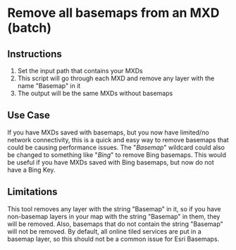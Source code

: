 Remove all basemaps from an MXD (batch)
=========================

## Instructions

1. Set the input path that contains your MXDs
2. This script will go through each MXD and remove any layer with the name "Basemap" in it
3. The output will be the same MXDs without basemaps

## Use Case

If you have MXDs saved with basemaps, but you now have limited/no network connectivity, this is a quick and easy way to remove basemaps that could be causing performance issues. The "*Basemap*" wildcard could also be changed to something like "*Bing*" to remove Bing basemaps. This  would be useful if you have MXDs saved with Bing basemaps, but now do not have a Bing Key.

## Limitations

This tool removes any layer with the string "Basemap" in it, so if you have non-basemap layers in your map with the string "Basemap" in them, they will be removed. Also, basemaps that do not contain the string "Basemap" will not be removed. By default, all online tiled services are put in a basemap layer, so this should not be a common issue for Esri Basemaps.